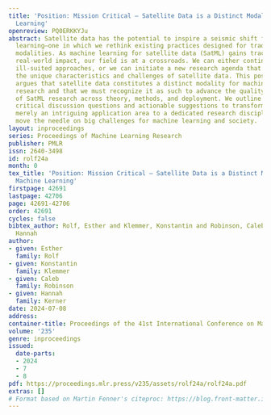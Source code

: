 ```yaml
---
title: 'Position: Mission Critical – Satellite Data is a Distinct Modality in Machine
  Learning'
openreview: PQ0ERKKYJu
abstract: Satellite data has the potential to inspire a seismic shift for machine
  learning—one in which we rethink existing practices designed for traditional data
  modalities. As machine learning for satellite data (SatML) gains traction for its
  real-world impact, our field is at a crossroads. We can either continue applying
  ill-suited approaches, or we can initiate a new research agenda that centers around
  the unique characteristics and challenges of satellite data. This position paper
  argues that satellite data constitutes a distinct modality for machine learning
  research and that we must recognize it as such to advance the quality and impact
  of SatML research across theory, methods, and deployment. We outline research directions,
  critical discussion questions and actionable suggestions to transform SatML from
  merely an intriguing application area to a dedicated research discipline that helps
  move the needle on big challenges for machine learning and society.
layout: inproceedings
series: Proceedings of Machine Learning Research
publisher: PMLR
issn: 2640-3498
id: rolf24a
month: 0
tex_title: 'Position: Mission Critical – Satellite Data is a Distinct Modality in
  Machine Learning'
firstpage: 42691
lastpage: 42706
page: 42691-42706
order: 42691
cycles: false
bibtex_author: Rolf, Esther and Klemmer, Konstantin and Robinson, Caleb and Kerner,
  Hannah
author:
- given: Esther
  family: Rolf
- given: Konstantin
  family: Klemmer
- given: Caleb
  family: Robinson
- given: Hannah
  family: Kerner
date: 2024-07-08
address:
container-title: Proceedings of the 41st International Conference on Machine Learning
volume: '235'
genre: inproceedings
issued:
  date-parts:
  - 2024
  - 7
  - 8
pdf: https://proceedings.mlr.press/v235/assets/rolf24a/rolf24a.pdf
extras: []
# Format based on Martin Fenner's citeproc: https://blog.front-matter.io/posts/citeproc-yaml-for-bibliographies/
---
```

